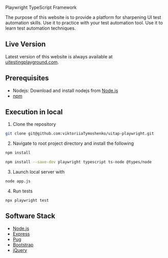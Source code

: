 Playwright TypeScript Framework

The purpose of this website is to provide a platform for sharpening UI test automation skills. Use it to practice with your test automation tool. Use it to learn test automation techniques.

## Live Version

Latest version of this website is always available at [uitestingplayground.com](http://uitestingplayground.com).

## Prerequisites
- Nodejs: Download and install nodejs from [Node.js](https://nodejs.org)
- [npm](https://www.npmjs.com/get-npm)

## Execution in local

1. Clone the repository
```bash
git clone git@github.com:viktoriiaTymoshenko/uitap-playwright.git
```
2. Navigate to root project directory and install the following
```bash
npm install
```
```bash
npm install --save-dev playwright typescript ts-node @types/node
```
3. Launch local server with
```bash
node app.js
```
4. Run tests 
```
npx playwright test
```

## Software Stack
- [Node.js](https://github.com/nodejs/node)
- [Express](https://github.com/expressjs/express/)
- [Pug](https://github.com/pugjs/pug)
- [Bootstrap](https://github.com/twbs/bootstrap)
- [jQuery](https://github.com/jquery/jquery)

